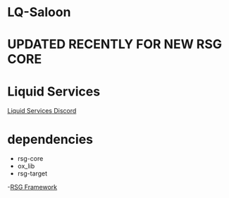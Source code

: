 # LQ-Saloon




# UPDATED RECENTLY FOR NEW RSG CORE

# Liquid Services
[Liquid Services  Discord](https://discord.gg/dJ3PUTXU8F)


# dependencies
- rsg-core 
- ox_lib 
- rsg-target 


-[RSG Framework](https://github.com/Rexshack-RedM)

